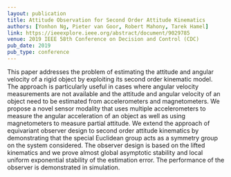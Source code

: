 ```yaml
---
layout: publication
title: Attitude Observation for Second Order Attitude Kinematics
authors: [Yonhon Ng, Pieter van Goor, Robert Mahony, Tarek Hamel]
link: https://ieeexplore.ieee.org/abstract/document/9029785
venue: 2019 IEEE 58th Conference on Decision and Control (CDC)
pub_date: 2019
pub_type: conference
---
```


This paper addresses the problem of estimating the attitude and angular velocity of a rigid object by exploiting its second order kinematic model. The approach is particularly useful in cases where angular velocity measurements are not available and the attitude and angular velocity of an object need to be estimated from accelerometers and magnetometers. We propose a novel sensor modality that uses multiple accelerometers to measure the angular acceleration of an object as well as using magnetometers to measure partial attitude. We extend the approach of equivariant observer design to second order attitude kinematics by demonstrating that the special Euclidean group acts as a symmetry group on the system considered. The observer design is based on the lifted kinematics and we prove almost global asymptotic stability and local uniform exponential stability of the estimation error. The performance of the observer is demonstrated in simulation.
